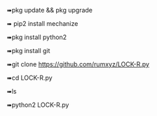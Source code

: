 ➠pkg update && pkg upgrade


➠ pip2 install mechanize


➠pkg install python2


➠pkg install git


➠git clone https://github.com/rumxyz/LOCK-R.py


➠cd LOCK-R.py


➠ls


➠python2 LOCK-R.py

